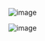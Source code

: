 ![image](https://github.com/user-attachments/assets/8fd8b0ad-99eb-4e0d-84df-1e4614629fdc)

![image](https://github.com/user-attachments/assets/2a3c6540-122e-464c-a7c0-0be5593de006)
